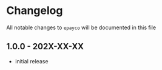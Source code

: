 # Changelog

All notable changes to `epayco` will be documented in this file

## 1.0.0 - 202X-XX-XX

- initial release
